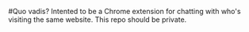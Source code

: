 #Quo vadis?
Intented to be a Chrome extension for chatting with who's visiting the same website.
This repo should be private.
